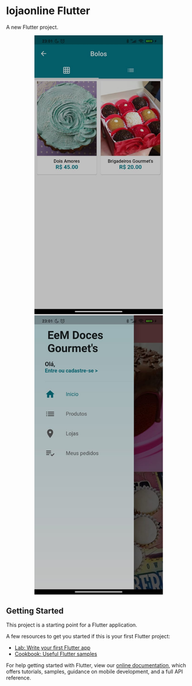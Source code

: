 # lojaonline Flutter

A new Flutter project.


<p align="center">
  <img src="https://github.com/EricksonDutra/lojavirtual/blob/main/tela.jpeg?raw=true" width="350" title="LojaVirtual">
  <img src="https://github.com/EricksonDutra/lojavirtual/blob/main/tela2.jpeg?raw=true" width="350" alt="LojaVirtual">
</p>


## Getting Started

This project is a starting point for a Flutter application.

A few resources to get you started if this is your first Flutter project:

- [Lab: Write your first Flutter app](https://flutter.dev/docs/get-started/codelab)
- [Cookbook: Useful Flutter samples](https://flutter.dev/docs/cookbook)

For help getting started with Flutter, view our
[online documentation](https://flutter.dev/docs), which offers tutorials,
samples, guidance on mobile development, and a full API reference.

